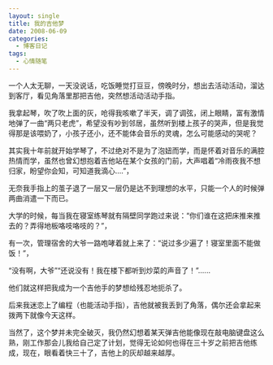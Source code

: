 ```yaml
---
layout: single
title: 我的吉他梦
date: 2008-06-09
categories:
  - 博客日记
tags:
  - 心情随笔
---
```


一个人太无聊，一天没说话，吃饭睡觉打豆豆，傍晚时分，想出去活动活动，溜达到客厅，看见角落里那把吉他，突然想活动活动手指。

我拿起琴，吹了吹上面的灰，呛得我咳嗽了半天，调了调弦，闭上眼睛，富有激情地弹了一曲“两只老虎”，希望没有吵到邻居，虽然听到楼上孩子的哭声，但是我觉得那是该喂奶了，小孩子还小，还不能体会音乐的灵魂，怎么可能感动的哭呢？

其实我十年前就开始学琴了，不过绝对不是为了泡妞而学，而是怀着对音乐的满腔热情而学，虽然也曾幻想抱着吉他站在某个女孩的门前，大声唱着“冷雨夜我不想归家，盼望你会知，可知道我滴心....”，

无奈我手指上的茧子退了一层又一层仍是达不到理想的水平，只能一个人的时候弹两曲消遣一下而已。

大学的时候，每当我在寝室练琴就有隔壁同学跑过来说：“你们谁在这把床推来推去的？弄得地板咯吱咯吱的？”，

有一次，管理宿舍的大爷一路咆哮着就上来了：“说过多少遍了！寝室里面不能做饭！”，

“没有啊，大爷”“还说没有！我在楼下都听到炒菜的声音了！”......

他们就这样把我成为一个吉他手的梦想给残忍地扼杀了。

后来我迷恋上了编程（也能活动手指），吉他就被我丢到了角落，偶尔还会拿起来拨两下就像今天这样。

当然了，这个梦并未完全破灭，我仍然幻想着某天弹吉他能像现在敲电脑键盘这么熟，刚工作那会儿我给自己定了计划，觉得无论如何也得在三十岁之前把吉他练成，现在，眼看着快三十了，吉他上的灰却越来越厚。
